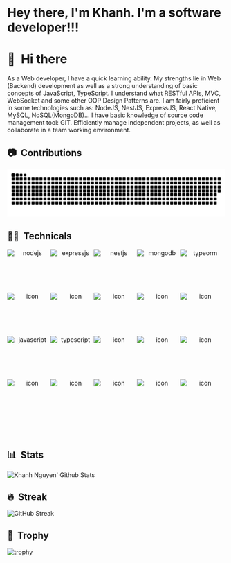 # Hey there, I'm Khanh. I'm a software developer!!!

# 👋 &nbsp;Hi there

As a Web developer, I have a quick learning ability. My strengths lie in Web (Backend) development as well as a strong understanding of basic concepts of JavaScript, TypeScript. I understand what RESTful APIs, MVC, WebSocket and some other OOP Design Patterns are.
I am fairly proficient in some technologies such as: NodeJS, NestJS, ExpressJS, React Native, MySQL, NoSQL(MongoDB)...
I have basic knowledge of source code management tool: GIT.
Efficiently manage independent projects, as well as collaborate in a team working environment.

## 📷 &nbsp;Contributions 
![Contributions](nguyennhukhanh_2.svg)

## 👨‍💻 &nbsp;Technicals
<div align="center">
        <div style="display: flex; align-items: flex-start;">
                <img src="https://img.icons8.com/?size=512&id=hsPbhkOH4FMe" alt="nodejs" width="100" height="100" />
                <img src="https://img.uxwing.com/wp-content/themes/uxwing/download/brands-social-media/express-js-icon.svg"
                        alt="expressjs" width="100" height="100" />
                <img class="slide-image"
                        src="https://img.uxwing.com/wp-content/themes/uxwing/download/brands-social-media/nest-js-icon.svg"
                        alt="nestjs" width="100" height="100" />
                <img src="https://img.uxwing.com/wp-content/themes/uxwing/download/brands-social-media/mongodb-icon.svg"
                        alt="mongodb" width="100" height="100" />
                <img src="https://user-images.githubusercontent.com/62142146/208088732-e168fd64-3e48-4f48-b14d-9d91fa7d99f6.svg"
                        alt="typeorm" width="100" height="100" />
        </div>
        <div style="display: flex; align-items: flex-start;">
                <img src="https://techstack-generator.vercel.app/sass-icon.svg" alt="icon" width="100" height="100" />
                <img src="https://techstack-generator.vercel.app/eslint-icon.svg" alt="icon" width="100" height="100" />
                <img src="https://techstack-generator.vercel.app/prettier-icon.svg" alt="icon" width="100" height="100" />
                <img src="https://techstack-generator.vercel.app/react-icon.svg" alt="icon" width="100" height="100" />
                <img src="https://techstack-generator.vercel.app/python-icon.svg" alt="icon" width="100" height="100" />
        </div>
        <div style="display: flex; align-items: flex-start;">
                <img src="https://techstack-generator.vercel.app/js-icon.svg" alt="javascript" width="100" height="100" />
                <img src="https://techstack-generator.vercel.app/ts-icon.svg" alt="typescript" width="100" height="100" />
                <img src="https://techstack-generator.vercel.app/graphql-icon.svg" alt="icon" width="100" height="100" />
                <img src="https://techstack-generator.vercel.app/restapi-icon.svg" alt="icon" width="100" height="100" />
                <img src="https://techstack-generator.vercel.app/github-icon.svg" alt="icon" width="100" height="100" />
        </div>
        <div style="display: flex; align-items: flex-start;">
                <img src="https://techstack-generator.vercel.app/docker-icon.svg" alt="icon" width="100" height="100" />
                <img src="https://techstack-generator.vercel.app/aws-icon.svg" alt="icon" width="100" height="100" />
                <img src="https://techstack-generator.vercel.app/nginx-icon.svg" alt="icon" width="100" height="100" />
                <img src="https://techstack-generator.vercel.app/mysql-icon.svg" alt="icon" width="100" height="100" />
                <img src="https://techstack-generator.vercel.app/java-icon.svg" alt="icon" width="100" height="100" />
        </div>
</div>

&nbsp;

## 📊 &nbsp;Stats
![Khanh Nguyen' Github Stats](https://github-readme-stats.vercel.app/api?username=nguyennhukhanh&theme=radical)
&nbsp;
## 🔥 &nbsp;Streak
![GitHub Streak](https://github-readme-streak-stats.herokuapp.com/?user=nguyennhukhanh&theme=radical)
&nbsp;
## 🥇 &nbsp;Trophy
[![trophy](https://github-profile-trophy.vercel.app/?username=nguyennhukhanh&theme=radical)](https://github.com/nguyennhukhanh/github-profile-trophy)
